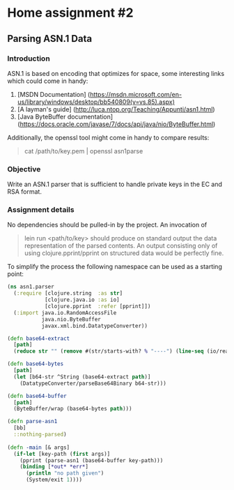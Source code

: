 # Home assignment #2

## Parsing ASN.1 Data

### Introduction

ASN.1 is based on encoding that optimizes for space, some interesting links which could come in handy:

1. [MSDN Documentation] (https://msdn.microsoft.com/en-us/library/windows/desktop/bb540809(v=vs.85).aspx)
2. [A layman's guide] (http://luca.ntop.org/Teaching/Appunti/asn1.html)
3. [Java ByteBuffer documentation] (https://docs.oracle.com/javase/7/docs/api/java/nio/ByteBuffer.html)

Additionally, the openssl tool might come in handy to compare results:

> cat /path/to/key.pem | openssl asn1parse

### Objective

Write an ASN.1 parser that is sufficient to handle private keys in the EC and RSA format.

### Assignment details

No dependencies should be pulled-in by the project. An invocation of 
> lein run <path/to/key> 
should produce on standard output the data representation of the parsed contents. An output consisting only of using clojure.pprint/pprint on structured data would be perfectly fine.

To simplify the process the following namespace can be used as a starting point:

```clojure
(ns asn1.parser
  (:require [clojure.string  :as str]
            [clojure.java.io :as io]
            [clojure.pprint  :refer [pprint]])
  (:import java.io.RandomAccessFile
           java.nio.ByteBuffer
           javax.xml.bind.DatatypeConverter))

(defn base64-extract
  [path]
  (reduce str "" (remove #(str/starts-with? % "----") (line-seq (io/reader path)))))

(defn base64-bytes
  [path]
  (let [b64-str ^String (base64-extract path)]
    (DatatypeConverter/parseBase64Binary b64-str)))

(defn base64-buffer
  [path]
  (ByteBuffer/wrap (base64-bytes path)))

(defn parse-asn1
  [bb]
  ::nothing-parsed)
  
(defn -main [& args]
  (if-let [key-path (first args)]
    (pprint (parse-asn1 (base64-buffer key-path)))
	(binding [*out* *err*]
	  (println "no path given")
	  (System/exit 1))))
```
